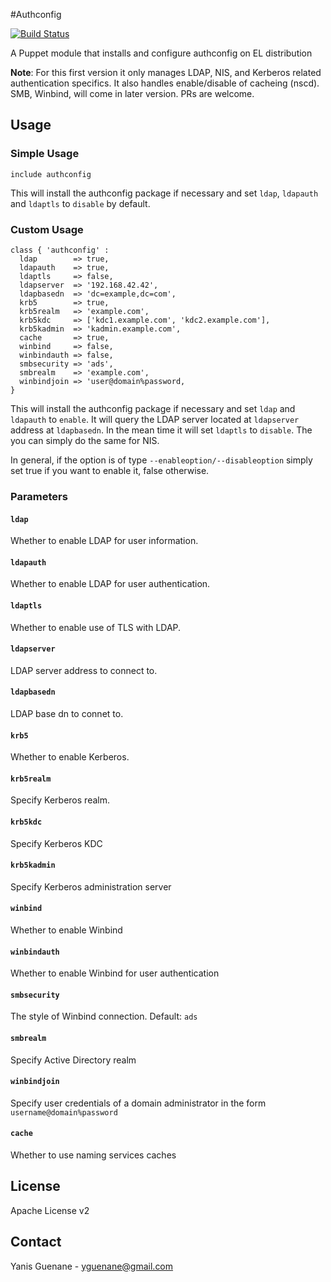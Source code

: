 #Authconfig

[![Build Status](https://travis-ci.org/Mylezeem/puppet-authconfig.png)](https://travis-ci.org/Mylezeem/puppet-authconfig)

A Puppet module that installs and configure authconfig on EL distribution

**Note**: For this first version it only manages LDAP, NIS, and Kerberos related authentication specifics.  It also handles enable/disable of cacheing (nscd).
          SMB, Winbind, will come in later version. PRs are welcome.

## Usage

### Simple Usage

```puppet
include authconfig
```

This will install the authconfig package if necessary and set `ldap`, `ldapauth` and `ldaptls` to `disable` by default.

### Custom Usage

```puppet
class { 'authconfig' :
  ldap        => true,
  ldapauth    => true,
  ldaptls     => false,
  ldapserver  => '192.168.42.42',
  ldapbasedn  => 'dc=example,dc=com',
  krb5        => true,
  krb5realm   => 'example.com',
  krb5kdc     => ['kdc1.example.com', 'kdc2.example.com'],
  krb5kadmin  => 'kadmin.example.com',
  cache       => true,
  winbind     => false,
  winbindauth => false,
  smbsecurity => 'ads',
  smbrealm    => 'example.com',
  winbindjoin => 'user@domain%password,
}
```

This will install the authconfig package if necessary and set `ldap` and `ldapauth` to `enable`. It will query the LDAP server located at `ldapserver` address at `ldapbasedn`.
In the mean time it will set `ldaptls` to `disable`. The you can simply do the same for NIS.

In general, if the option is of type `--enableoption/--disableoption` simply set true if you want to enable it, false otherwise.

### Parameters

#### `ldap`

Whether to enable LDAP for user information.

#### `ldapauth`

Whether to enable LDAP for user authentication.

#### `ldaptls`

Whether to enable use of TLS with LDAP.

#### `ldapserver`

LDAP server address to connect to.

#### `ldapbasedn`

LDAP base dn to connet to.

#### `krb5`

Whether to enable Kerberos.

#### `krb5realm`

Specify Kerberos realm.

#### `krb5kdc`

Specify Kerberos KDC

#### `krb5kadmin`

Specify Kerberos administration server

#### `winbind`

Whether to enable Winbind

#### `winbindauth`

Whether to enable Winbind for user authentication

#### `smbsecurity`

The style of Winbind connection. Default: `ads`

#### `smbrealm`

Specify Active Directory realm

#### `winbindjoin`

Specify user credentials of a domain administrator in the form `username@domain%password`

#### `cache`

Whether to use naming services caches

## License

Apache License v2


## Contact

Yanis Guenane - yguenane@gmail.com
